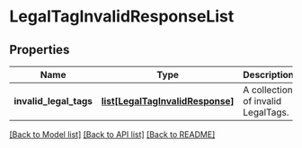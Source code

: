 # LegalTagInvalidResponseList

## Properties
Name | Type | Description | Notes
------------ | ------------- | ------------- | -------------
**invalid_legal_tags** | [**list[LegalTagInvalidResponse]**](LegalTagInvalidResponse.md) | A collection of invalid LegalTags. | [optional] 

[[Back to Model list]](../README.md#documentation-for-models) [[Back to API list]](../README.md#documentation-for-api-endpoints) [[Back to README]](../README.md)


